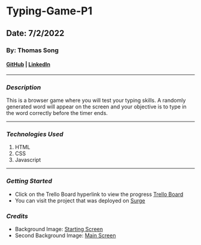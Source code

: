 # Typing-Game-P1

## Date: 7/2/2022

### By: Thomas Song

#### [GitHub](https://github.com/TomS1718) | [LinkedIn](https://www.linkedin.com/)

---

### **_Description_**

This is a browser game where you will test your typing skills.
A randomly generated word will appear on the screen and your objective is to type in the word correctly before the timer ends.

---

### **_Technologies Used_**

1. HTML
2. CSS
3. Javascript

---



### **_Getting Started_**

 - Click on the Trello Board hyperlink to view the progress [Trello Board](https://trello.com/b/Mk2tWfxy/speed-typing-game-p1)
 - You can visit the project that was deployed on [Surge](https://harmonious-account.surge.sh/)


 ### **_Credits_**
- Background Image: [Starting Screen](https://i.imgur.com/b5FwDEu.jpg)
- Second Background Image: [Main Screen](https://i.imgur.com/dHtnSQM.jpg)